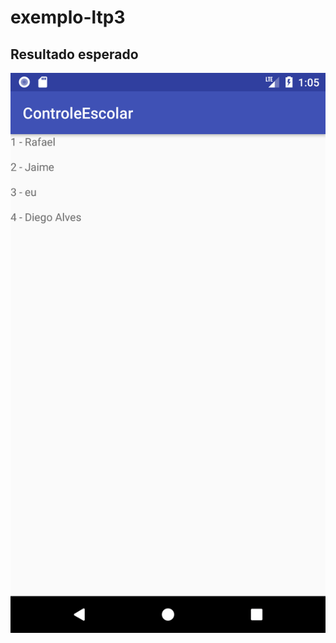 # exemplo-ltp3

## Resultado esperado

![Resultado esperado](https://github.com/rafaelpaixao/exemplo-ltp3/blob/master/resultado_esperado.png)
